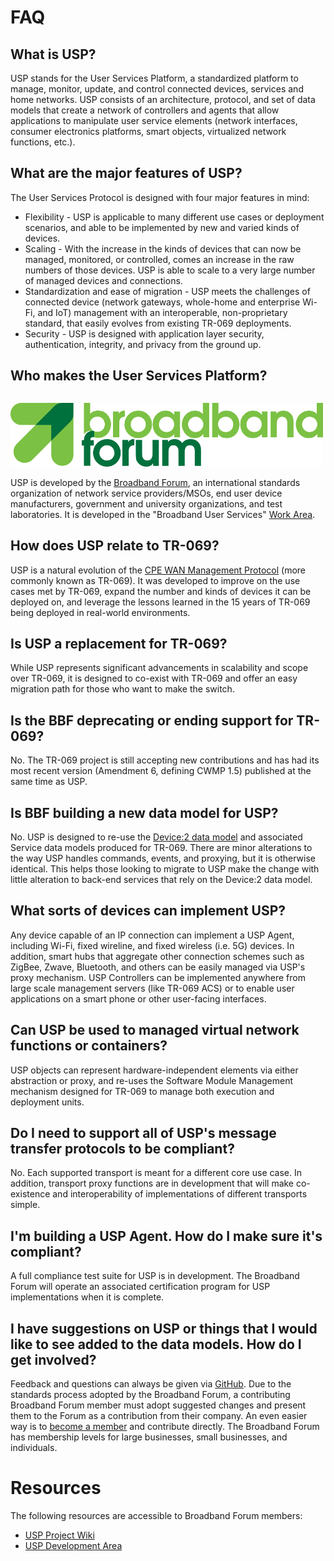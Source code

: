 
# FAQ

## What is USP?

USP stands for the User Services Platform, a standardized platform to manage, monitor, update, and control connected devices, services and home networks. USP consists of an architecture, protocol, and set of data models that create a network of controllers and agents that allow applications to manipulate user service elements (network interfaces, consumer electronics platforms, smart objects, virtualized network functions, etc.).

## What are the major features of USP?

The User Services Protocol is designed with four major features in mind:

* Flexibility - USP is applicable to many different use cases or deployment scenarios, and able to be implemented by new and varied kinds of devices.
* Scaling - With the increase in the kinds of devices that can now be managed, monitored, or controlled, comes an increase in the raw numbers of those devices. USP is able to scale to a very large number of managed devices and connections.
* Standardization and ease of migration - USP meets the challenges of connected device (network gateways, whole-home and enterprise Wi-Fi, and IoT) management with an interoperable, non-proprietary standard, that easily evolves from existing TR-069 deployments.
* Security - USP is designed with application layer security, authentication, integrity, and privacy from the ground up.

## Who makes the User Services Platform?

<p style="margin-top:4ex;"><a href="http://www.broadband-forum.org"><img src="/assets/img/broadband-forum-logo.png"></a></p>

USP is developed by the [Broadband Forum](http://www.broadband-forum.org), an international standards organization of network service providers/MSOs, end user device manufacturers, government and university organizations, and test laboratories. It is developed in the "Broadband User Services" [Work Area](https://www.broadband-forum.org/standards-and-software/downloads/work-areas-projects).


## How does USP relate to TR-069?

USP is a natural evolution of the [CPE WAN Management Protocol](https://www.broadband-forum.org/technical/download/TR-069.pdf) (more commonly known as TR-069). It was developed to improve on the use cases met by TR-069, expand the number and kinds of devices it can be deployed on, and leverage the lessons learned in the 15 years of TR-069 being deployed in real-world environments.

## Is USP a replacement for TR-069?

While USP represents significant advancements in scalability and scope over TR-069, it is designed to co-exist with TR-069 and offer an easy migration path for those who want to make the switch.

## Is the BBF deprecating or ending support for TR-069?

No. The TR-069 project is still accepting new contributions and has had its most recent version (Amendment 6, defining CWMP 1.5) published at the same time as USP.

## Is BBF building a new data model for USP?

No. USP is designed to re-use the [Device:2 data model](http://usp-data-models.broadband-forum.org) and associated Service data models produced for TR-069. There are minor alterations to the way USP handles commands, events, and proxying, but it is otherwise identical. This helps those looking to migrate to USP make the change with little alteration to back-end services that rely on the Device:2 data model.

## What sorts of devices can implement USP?

Any device capable of an IP connection can implement a USP Agent, including Wi-Fi, fixed wireline, and fixed wireless (i.e. 5G) devices. In addition, smart hubs that aggregate other connection schemes such as ZigBee, Zwave, Bluetooth, and others can be easily managed via USP's proxy mechanism. USP Controllers can be implemented anywhere from large scale management servers (like TR-069 ACS) or to enable user applications on a smart phone or other user-facing interfaces.

## Can USP be used to managed virtual network functions or containers?

USP objects can represent hardware-independent elements via either abstraction or proxy, and re-uses the Software Module Management mechanism designed for TR-069 to manage both execution and deployment units.

## Do I need to support all of USP's message transfer protocols to be compliant?

No. Each supported transport is meant for a different core use case. In addition, transport proxy functions are in development that will make co-existence and interoperability of implementations of different transports simple.

## I'm building a USP Agent. How do I make sure it's compliant?

A full compliance test suite for USP is in development. The Broadband Forum will operate an associated certification program for USP implementations when it is complete.

## I have suggestions on USP or things that I would like to see added to the data models. How do I get involved?

Feedback and questions can always be given via [GitHub](https://github.com/BroadbandForum/usp). Due to the standards process adopted by the Broadband Forum, a contributing Broadband Forum member must adopt suggested changes and present them to the Forum as a contribution from their company. An even easier way is to [become a member](https://www.broadband-forum.org/about-the-broadband-forum/membership/becoming-a-bbf-member) and contribute directly. The Broadband Forum has membership levels for large businesses, small businesses, and individuals.

# Resources

The following resources are accessible to Broadband Forum members:

* [USP Project Wiki](https://wiki.broadband-forum.org/display/BBF/User+Services+Platform+Project+Stream)
* [USP Development Area](https://code.broadband-forum.org/projects/USP/repos/wt-369/browse)
